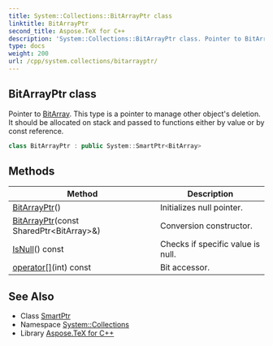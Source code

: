 ```yaml
---
title: System::Collections::BitArrayPtr class
linktitle: BitArrayPtr
second_title: Aspose.TeX for C++
description: 'System::Collections::BitArrayPtr class. Pointer to BitArray. This type is a pointer to manage other object''s deletion. It should be allocated on stack and passed to functions either by value or by const reference in C++.'
type: docs
weight: 200
url: /cpp/system.collections/bitarrayptr/
---
```

## BitArrayPtr class


Pointer to [BitArray](../bitarray/). This type is a pointer to manage other object's deletion. It should be allocated on stack and passed to functions either by value or by const reference.

```cpp
class BitArrayPtr : public System::SmartPtr<BitArray>
```

## Methods

| Method | Description |
| --- | --- |
| [BitArrayPtr](./bitarrayptr/)() | Initializes null pointer. |
| [BitArrayPtr](./bitarrayptr/)(const SharedPtr\<BitArray\>\&) | Conversion constructor. |
| [IsNull](./isnull/)() const | Checks if specific value is null. |
| [operator[]](./operator[]/)(int) const | Bit accessor. |
## See Also

* Class [SmartPtr](../../system/smartptr/)
* Namespace [System::Collections](../)
* Library [Aspose.TeX for C++](../../)
